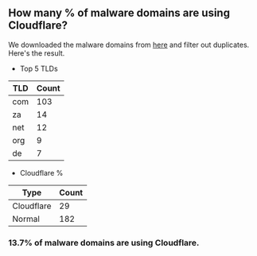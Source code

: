 ## How many % of malware domains are using Cloudflare?


We downloaded the malware domains from [here](https://urlhaus.abuse.ch) and filter out duplicates.
Here's the result.


[//]: # (start replacement)


- Top 5 TLDs

| TLD | Count |
| --- | --- |
| com | 103 |
| za | 14 |
| net | 12 |
| org | 9 |
| de | 7 |


- Cloudflare %

| Type | Count |
| --- | --- |
| Cloudflare | 29 |
| Normal | 182 |


### 13.7% of malware domains are using Cloudflare.